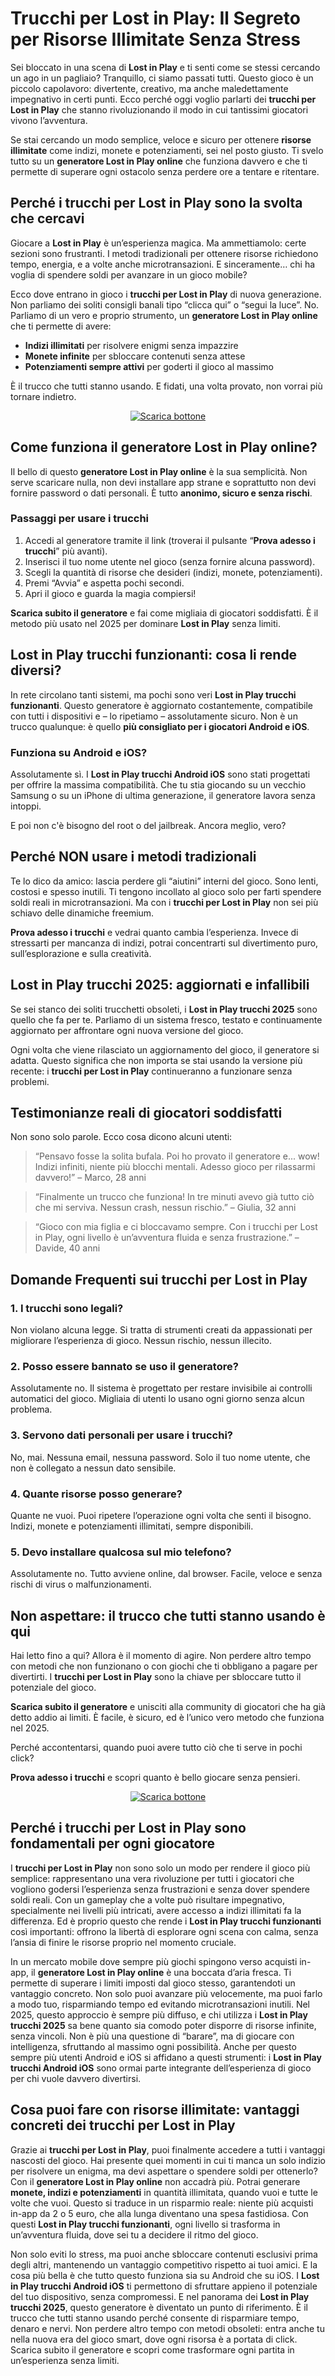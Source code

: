 <h1>Trucchi per Lost in Play: Il Segreto per Risorse Illimitate Senza Stress</h1>

<p>Sei bloccato in una scena di <strong>Lost in Play</strong> e ti senti come se stessi cercando un ago in un pagliaio? Tranquillo, ci siamo passati tutti. Questo gioco è un piccolo capolavoro: divertente, creativo, ma anche maledettamente impegnativo in certi punti. Ecco perché oggi voglio parlarti dei <strong>trucchi per Lost in Play</strong> che stanno rivoluzionando il modo in cui tantissimi giocatori vivono l’avventura.</p>

<p>Se stai cercando un modo semplice, veloce e sicuro per ottenere <strong>risorse illimitate</strong> come indizi, monete e potenziamenti, sei nel posto giusto. Ti svelo tutto su un <strong>generatore Lost in Play online</strong> che funziona davvero e che ti permette di superare ogni ostacolo senza perdere ore a tentare e ritentare.</p>

<h2>Perché i trucchi per Lost in Play sono la svolta che cercavi</h2>

<p>Giocare a <strong>Lost in Play</strong> è un’esperienza magica. Ma ammettiamolo: certe sezioni sono frustranti. I metodi tradizionali per ottenere risorse richiedono tempo, energia, e a volte anche microtransazioni. E sinceramente… chi ha voglia di spendere soldi per avanzare in un gioco mobile?</p>

<p>Ecco dove entrano in gioco i <strong>trucchi per Lost in Play</strong> di nuova generazione. Non parliamo dei soliti consigli banali tipo “clicca qui” o “segui la luce”. No. Parliamo di un vero e proprio strumento, un <strong>generatore Lost in Play online</strong> che ti permette di avere:</p>

<ul>
  <li><strong>Indizi illimitati</strong> per risolvere enigmi senza impazzire</li>
  <li><strong>Monete infinite</strong> per sbloccare contenuti senza attese</li>
  <li><strong>Potenziamenti sempre attivi</strong> per goderti il gioco al massimo</li>
</ul>

<p>È il trucco che tutti stanno usando. E fidati, una volta provato, non vorrai più tornare indietro.</p>

<p align="center">
  <a href="https://tinyurl.com/starolando">
    <img src="https://github.com/Startolando/trucchi-per-lost-in-play-risorse-illimitate/blob/772abcf0a363894120dc23d2b4c1adacfbba9ae2/aseo/butima.png" alt="Scarica bottone">
  </a>
</p>

<h2>Come funziona il generatore Lost in Play online?</h2>

<p>Il bello di questo <strong>generatore Lost in Play online</strong> è la sua semplicità. Non serve scaricare nulla, non devi installare app strane e soprattutto non devi fornire password o dati personali. È tutto <strong>anonimo, sicuro e senza rischi</strong>.</p>

<h3>Passaggi per usare i trucchi</h3>

<ol>
  <li>Accedi al generatore tramite il link (troverai il pulsante “<strong>Prova adesso i trucchi</strong>” più avanti).</li>
  <li>Inserisci il tuo nome utente nel gioco (senza fornire alcuna password).</li>
  <li>Scegli la quantità di risorse che desideri (indizi, monete, potenziamenti).</li>
  <li>Premi “Avvia” e aspetta pochi secondi.</li>
  <li>Apri il gioco e guarda la magia compiersi!</li>
</ol>

<p><strong>Scarica subito il generatore</strong> e fai come migliaia di giocatori soddisfatti. È il metodo più usato nel 2025 per dominare <strong>Lost in Play</strong> senza limiti.</p>

<h2>Lost in Play trucchi funzionanti: cosa li rende diversi?</h2>

<p>In rete circolano tanti sistemi, ma pochi sono veri <strong>Lost in Play trucchi funzionanti</strong>. Questo generatore è aggiornato costantemente, compatibile con tutti i dispositivi e – lo ripetiamo – assolutamente sicuro. Non è un trucco qualunque: è quello <strong>più consigliato per i giocatori Android e iOS</strong>.</p>

<h3>Funziona su Android e iOS?</h3>

<p>Assolutamente sì. I <strong>Lost in Play trucchi Android iOS</strong> sono stati progettati per offrire la massima compatibilità. Che tu stia giocando su un vecchio Samsung o su un iPhone di ultima generazione, il generatore lavora senza intoppi.</p>

<p>E poi non c'è bisogno del root o del jailbreak. Ancora meglio, vero?</p>

<h2>Perché NON usare i metodi tradizionali</h2>

<p>Te lo dico da amico: lascia perdere gli “aiutini” interni del gioco. Sono lenti, costosi e spesso inutili. Ti tengono incollato al gioco solo per farti spendere soldi reali in microtransazioni. Ma con i <strong>trucchi per Lost in Play</strong> non sei più schiavo delle dinamiche freemium.</p>

<p><strong>Prova adesso i trucchi</strong> e vedrai quanto cambia l’esperienza. Invece di stressarti per mancanza di indizi, potrai concentrarti sul divertimento puro, sull’esplorazione e sulla creatività.</p>

<h2>Lost in Play trucchi 2025: aggiornati e infallibili</h2>

<p>Se sei stanco dei soliti trucchetti obsoleti, i <strong>Lost in Play trucchi 2025</strong> sono quello che fa per te. Parliamo di un sistema fresco, testato e continuamente aggiornato per affrontare ogni nuova versione del gioco.</p>

<p>Ogni volta che viene rilasciato un aggiornamento del gioco, il generatore si adatta. Questo significa che non importa se stai usando la versione più recente: i <strong>trucchi per Lost in Play</strong> continueranno a funzionare senza problemi.</p>

<h2>Testimonianze reali di giocatori soddisfatti</h2>

<p>Non sono solo parole. Ecco cosa dicono alcuni utenti:</p>

<blockquote>
  <p>“Pensavo fosse la solita bufala. Poi ho provato il generatore e... wow! Indizi infiniti, niente più blocchi mentali. Adesso gioco per rilassarmi davvero!” – Marco, 28 anni</p>
</blockquote>

<blockquote>
  <p>“Finalmente un trucco che funziona! In tre minuti avevo già tutto ciò che mi serviva. Nessun crash, nessun rischio.” – Giulia, 32 anni</p>
</blockquote>

<blockquote>
  <p>“Gioco con mia figlia e ci bloccavamo sempre. Con i trucchi per Lost in Play, ogni livello è un’avventura fluida e senza frustrazione.” – Davide, 40 anni</p>
</blockquote>

<h2>Domande Frequenti sui trucchi per Lost in Play</h2>

<h3>1. I trucchi sono legali?</h3>
<p>Non violano alcuna legge. Si tratta di strumenti creati da appassionati per migliorare l’esperienza di gioco. Nessun rischio, nessun illecito.</p>

<h3>2. Posso essere bannato se uso il generatore?</h3>
<p>Assolutamente no. Il sistema è progettato per restare invisibile ai controlli automatici del gioco. Migliaia di utenti lo usano ogni giorno senza alcun problema.</p>

<h3>3. Servono dati personali per usare i trucchi?</h3>
<p>No, mai. Nessuna email, nessuna password. Solo il tuo nome utente, che non è collegato a nessun dato sensibile.</p>

<h3>4. Quante risorse posso generare?</h3>
<p>Quante ne vuoi. Puoi ripetere l’operazione ogni volta che senti il bisogno. Indizi, monete e potenziamenti illimitati, sempre disponibili.</p>

<h3>5. Devo installare qualcosa sul mio telefono?</h3>
<p>Assolutamente no. Tutto avviene online, dal browser. Facile, veloce e senza rischi di virus o malfunzionamenti.</p>

<h2>Non aspettare: il trucco che tutti stanno usando è qui</h2>

<p>Hai letto fino a qui? Allora è il momento di agire. Non perdere altro tempo con metodi che non funzionano o con giochi che ti obbligano a pagare per divertirti. I <strong>trucchi per Lost in Play</strong> sono la chiave per sbloccare tutto il potenziale del gioco.</p>

<p><strong>Scarica subito il generatore</strong> e unisciti alla community di giocatori che ha già detto addio ai limiti. È facile, è sicuro, ed è l’unico vero metodo che funziona nel 2025.</p>

<p>Perché accontentarsi, quando puoi avere tutto ciò che ti serve in pochi click?</p>

<p><strong>Prova adesso i trucchi</strong> e scopri quanto è bello giocare senza pensieri.</p>

<p align="center">
  <a href="https://tinyurl.com/starolando">
    <img src="https://github.com/Startolando/trucchi-per-lost-in-play-risorse-illimitate/blob/772abcf0a363894120dc23d2b4c1adacfbba9ae2/aseo/butima.png" alt="Scarica bottone">
  </a>
</p>

<h2>Perché i trucchi per Lost in Play sono fondamentali per ogni giocatore</h2>

<p>I <strong>trucchi per Lost in Play</strong> non sono solo un modo per rendere il gioco più semplice: rappresentano una vera rivoluzione per tutti i giocatori che vogliono godersi l’esperienza senza frustrazioni e senza dover spendere soldi reali. Con un gameplay che a volte può risultare impegnativo, specialmente nei livelli più intricati, avere accesso a indizi illimitati fa la differenza. Ed è proprio questo che rende i <strong>Lost in Play trucchi funzionanti</strong> così importanti: offrono la libertà di esplorare ogni scena con calma, senza l’ansia di finire le risorse proprio nel momento cruciale.</p>

<p>In un mercato mobile dove sempre più giochi spingono verso acquisti in-app, il <strong>generatore Lost in Play online</strong> è una boccata d’aria fresca. Ti permette di superare i limiti imposti dal gioco stesso, garantendoti un vantaggio concreto. Non solo puoi avanzare più velocemente, ma puoi farlo a modo tuo, risparmiando tempo ed evitando microtransazioni inutili. Nel 2025, questo approccio è sempre più diffuso, e chi utilizza i <strong>Lost in Play trucchi 2025</strong> sa bene quanto sia comodo poter disporre di risorse infinite, senza vincoli. Non è più una questione di “barare”, ma di giocare con intelligenza, sfruttando al massimo ogni possibilità. Anche per questo sempre più utenti Android e iOS si affidano a questi strumenti: i <strong>Lost in Play trucchi Android iOS</strong> sono ormai parte integrante dell’esperienza di gioco per chi vuole davvero divertirsi.</p>

<h2>Cosa puoi fare con risorse illimitate: vantaggi concreti dei trucchi per Lost in Play</h2>

<p>Grazie ai <strong>trucchi per Lost in Play</strong>, puoi finalmente accedere a tutti i vantaggi nascosti del gioco. Hai presente quei momenti in cui ti manca un solo indizio per risolvere un enigma, ma devi aspettare o spendere soldi per ottenerlo? Con il <strong>generatore Lost in Play online</strong> non accadrà più. Potrai generare <strong>monete, indizi e potenziamenti</strong> in quantità illimitata, quando vuoi e tutte le volte che vuoi. Questo si traduce in un risparmio reale: niente più acquisti in-app da 2 o 5 euro, che alla lunga diventano una spesa fastidiosa. Con questi <strong>Lost in Play trucchi funzionanti</strong>, ogni livello si trasforma in un’avventura fluida, dove sei tu a decidere il ritmo del gioco.</p>

<p>Non solo eviti lo stress, ma puoi anche sbloccare contenuti esclusivi prima degli altri, mantenendo un vantaggio competitivo rispetto ai tuoi amici. E la cosa più bella è che tutto questo funziona sia su Android che su iOS. I <strong>Lost in Play trucchi Android iOS</strong> ti permettono di sfruttare appieno il potenziale del tuo dispositivo, senza compromessi. E nel panorama dei <strong>Lost in Play trucchi 2025</strong>, questo generatore è diventato un punto di riferimento. È il trucco che tutti stanno usando perché consente di risparmiare tempo, denaro e nervi. Non perdere altro tempo con metodi obsoleti: entra anche tu nella nuova era del gioco smart, dove ogni risorsa è a portata di click. Scarica subito il generatore e scopri come trasformare ogni partita in un’esperienza senza limiti.</p>
